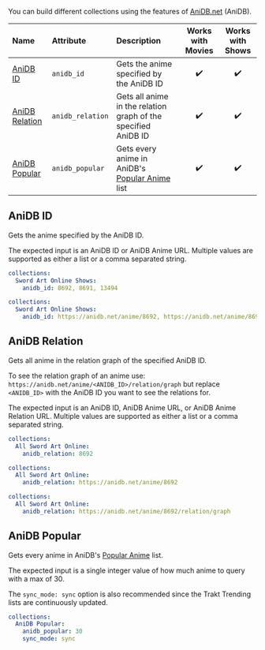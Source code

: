 You can build different collections using the features of [AniDB.net](https://anidb.net/) (AniDB).

| Name | Attribute | Description | Works with Movies | Works with Shows |
| :-- | :-- | :-- | :--: | :--: |
| [AniDB ID](#anidb-id) | `anidb_id` | Gets the anime specified by the AniDB ID | :heavy_check_mark: | :heavy_check_mark: |
| [AniDB Relation](#anidb-relation) | `anidb_relation` | Gets all anime in the relation graph of the specified AniDB ID | :heavy_check_mark: | :heavy_check_mark: |
| [AniDB Popular](#anidb-popular) | `anidb_popular` | Gets every anime in AniDB's [Popular Anime](https://anidb.net/latest/anime/popular/?h=1) list | :heavy_check_mark: | :heavy_check_mark: |

## AniDB ID
Gets the anime specified by the AniDB ID.

The expected input is an AniDB ID or AniDB Anime URL. Multiple values are supported as either a list or a comma separated string.

```yaml
collections:
  Sword Art Online Shows:
    anidb_id: 8692, 8691, 13494
```
```yaml
collections:
  Sword Art Online Shows:
    anidb_id: https://anidb.net/anime/8692, https://anidb.net/anime/8691, https://anidb.net/anime/13494
```

## AniDB Relation
Gets all anime in the relation graph of the specified AniDB ID.

To see the relation graph of an anime use: `https://anidb.net/anime/<ANIDB_ID>/relation/graph` but replace `<ANIDB_ID>` with the AniDB ID you want to see the relations for.

The expected input is an AniDB ID, AniDB Anime URL, or AniDB Anime Relation URL. Multiple values are supported as either a list or a comma separated string.

```yaml
collections:
  All Sword Art Online:
    anidb_relation: 8692
```
```yaml
collections:
  All Sword Art Online:
    anidb_relation: https://anidb.net/anime/8692
```
```yaml
collections:
  All Sword Art Online:
    anidb_relation: https://anidb.net/anime/8692/relation/graph
```

## AniDB Popular
Gets every anime in AniDB's [Popular Anime](https://anidb.net/latest/anime/popular/?h=1) list.

The expected input is a single integer value of how much anime to query with a max of 30.

The `sync_mode: sync` option is also recommended since the Trakt Trending lists are continuously updated.

```yaml
collections:
  AniDB Popular:
    anidb_popular: 30
    sync_mode: sync
```